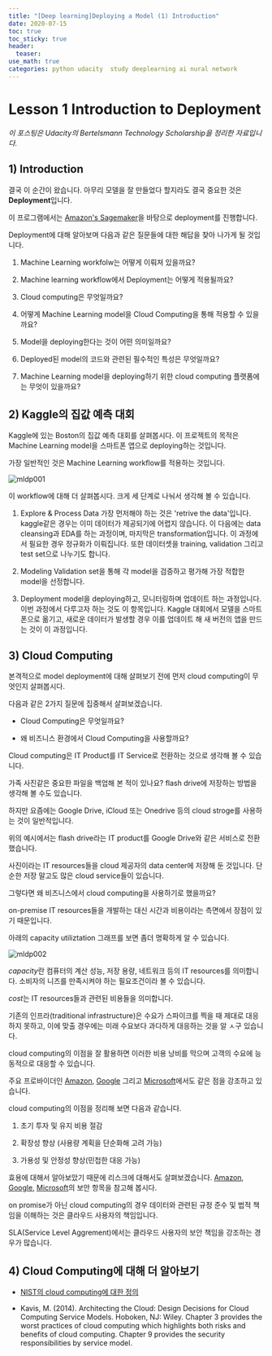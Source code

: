 ```yaml
---
title: "[Deep learning]Deploying a Model (1) Introduction"
date: 2020-07-15
toc: true
toc_sticky: true
header:
  teaser: 
use_math: true
categories: python udacity  study deeplearning ai nural network
---
```


#  Lesson 1 Introduction to Deployment 

*이 포스팅은 Udacity의 Bertelsmann Technology Scholarship을 정리한 자료입니다.*  

## 1) Introduction

 결국 이 순간이 왔습니다. 아무리 모델을 잘 만들었다 할지라도 결국 중요한 것은 **Deployment**입니다. 
 
이 프로그램에서는 [Amazon's Sagemaker](https://aws.amazon.com/ko/sagemaker/)을 바탕으로 deployment를 진행합니다. 
 
Deployment에 대해 알아보며 다음과 같은 질문들에 대한 해답을 찾아 나가게 될 것입니다.
 
1. Machine Learning workfolw는 어떻게 이뤄져 있을까요?
 
2. Machine learning workflow에서 Deployment는 어떻게 적용될까요?
 
3. Cloud computing은 무엇일까요?
 
4. 어떻게 Machine Learning model을 Cloud Computing을 통해 적용할 수 있을까요?

5. Model을 deploying한다는 것이 어떤 의미일까요?

6. Deployed된 model의 코드와 관련된 필수적인 특성은 무엇일까요?

7. Machine Learning model을 deploying하기 위한 cloud computing 플랫폼에는 무엇이 있을까요?


## 2) Kaggle의 집값 예측 대회

 Kaggle에 있는 Boston의 집값 예측 대회를 살펴봅시다. 이 프로젝트의 목적은 Machine Learning model을 스마트폰 앱으로 deploying하는 것입니다.
 
가장 일반적인 것은 Machine Learning workflow를 적용하는 것입니다. 

![mldp001](https://drive.google.com/uc?id=16Vm7ipEddPvPLavN-nF3EhtaleqwW6yL)

이 workflow에 대해 더 살펴봅시다. 크게 세 단계로 나눠서 생각해 볼 수 있습니다.

1. Explore & Process Data
 가장 먼저해야 하는 것은 'retrive the data'입니다. kaggle같은 경우는 이미 데이터가 제공되기에 어렵지 않습니다.
이 다음에는 data cleansing과 EDA를 하는 과정이며, 마지막은 transformation입니다. 이 과정에서 필요한 경우 정규화가 이뤄집니다.
또한 데이터셋을 training, validation 그리고 test set으로 나누기도 합니다.
 
2. Modeling
 Validation set을 통해 각 model을 검증하고 평가해 가장 적합한 model을 선정합니다.

3. Deployment
 model을 deploying하고, 모니터링하며 업데이트 하는 과정입니다. 이번 과정에서 다루고자 하는 것도 이 항목입니다.
Kaggle 대회에서 모델을 스마트폰으로 옮기고, 새로운 데이터가 발생할 경우 이를 업데이트 해 새 버전의 앱을 만드는 것이 이 과정입니다.

 
## 3) Cloud Computing

본격적으로 model deployment에 대해 살펴보기 전에 먼저 cloud computing이 무엇인지 살펴봅시다. 

다음과 같은 2가지 질문에 집중해서 살펴보겠습니다.

* Cloud Computing은 무엇일까요?

* 왜 비즈니스 환경에서 Cloud Computing을 사용할까요?

Cloud computing은 IT Product를 IT Service로 전환하는 것으로 생각해 볼 수 있습니다.

가족 사진같은 중요한 파일을 백업해 본 적이 있나요? flash drive에 저장하는 방법을 생각해 볼 수도 있습니다.

하지만 요즘에는 Google Drive, iCloud 또는 Onedrive 등의 cloud stroge를 사용하는 것이 일반적입니다.

위의 예시에서는 flash drive라는 IT product를 Google Drive와 같은 서비스로 전환했습니다.

사진이라는 IT resources들을 cloud 제공자의 data center에 저장해 둔 것입니다. 단순한 저장 말고도 많은 cloud service들이 있습니다.

그렇다면 왜 비즈니스에서 cloud computing을 사용하기로 했을까요?

on-premise IT resources들을 개발하는 대신 시간과 비용이라는 측면에서 장점이 있기 때문입니다. 

아래의 capacity utiliztation 그래프를 보면 좀더 명확하게 알 수 있습니다.

![mldp002](https://drive.google.com/uc?id=1TI54nV7PTCetkRv2DEnLSDc6k0GohX_c)

*capacity*란 컴퓨터의 계산 성능, 저장 용량, 네트워크 등의 IT resources를 의미합니다. 소비자의 니즈를 만족시켜야 하는 필요조건이라 볼 수 있습니다.

*cost*는 IT resources들과 관련된 비용들을 의미합니다. 

기존의 인프라(traditional infrastructure)은 수요가 스파이크를 찍을 때 제대로 대응하지 못하고, 이에 맞출 경우에는 미래 수요보다 과다하게 대응하는 것을 알 ㅅ구 있습니다.

cloud computing의 이점을 잘 활용하면 이러한 비용 낭비를 막으며 고객의 수요에 능동적으로 대응할 수 있습니다.

주요 프로바이더인 [Amazon](https://aws.amazon.com/ko/what-is-cloud-computing/), [Google](https://cloud.google.com/what-is-cloud-computing/) 그리고 [Microsoft](https://azure.microsoft.com/en-us/overview/what-is-cloud-computing/)에서도 같은 점을 강조하고 있습니다.

cloud computing의 이점을 정리해 보면 다음과 같습니다.

1) 초기 투자 및 유지 비용 절감 

2) 확장성 향상 (사용량 계획을 단순화해 고려 가능)

3) 가용성 및 안정성 향상(민첩한 대응 가능)

효용에 대해서 알아보았기 때문에 리스크에 대해서도 살펴보겠습니다. [Amazon](https://aws.amazon.com/ko/security/security-resources/), [Google](https://cloud.google.com/security/data-safety/), [Microsoft](https://www.microsoft.com/en-us/trust-center)의 보안 항목을 참고해 봅시다. 

on promise가 아닌 cloud computing의 경우 데이터와 관련된 규정 준수 및 법적 책임을 이해하는 것은 클라우드 사용자의 책임입니다. 

SLA(Service Level Aggrement)에서는 클라우드 사용자의 보안 책임을 강조하는 경우가 많습니다. 


## 4) Cloud Computing에 대해 더 알아보기 

* [NIST의 cloud computing에 대한 정의](https://csrc.nist.gov/publications/detail/sp/800-145/final)

* Kavis, M. (2014). Architecting the Cloud: Design Decisions for Cloud Computing Service Models. Hoboken, NJ: Wiley. Chapter 3 provides the worst practices of cloud computing which highlights both risks and benefits of cloud computing. Chapter 9 provides the security responsibilities by service model.
